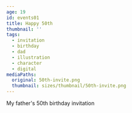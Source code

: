 ```yaml
---
age: 19
id: events01
title: Happy 50th
thumbnail: ''
tags:
  - invitation
  - birthday
  - dad
  - illustration
  - character
  - digital
mediaPaths:
  original: 50th-invite.png
  thumbnail: sizes/thumbnail/50th-invite.png
---
```

My father's 50th birthday invitation